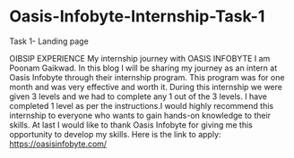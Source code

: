 # Oasis-Infobyte-Internship-Task-1
Task 1- Landing page

OIBSIP EXPERIENCE My internship journey with OASIS INFOBYTE I am Poonam Gaikwad. In this blog I will be sharing my journey as an intern at Oasis Infobyte through their internship program. This program was for one month and was very effective and worth it. During this internship we were given 3 levels and we had to complete any 1 out of the 3 levels. I have completed 1 level as per the instructions.I would highly recommend this internship to everyone who wants to gain hands-on knowledge to their skills. At last I would like to thank Oasis Infobyte for giving me this opportunity to develop my skills. Here is the link to apply: https://oasisinfobyte.com/
